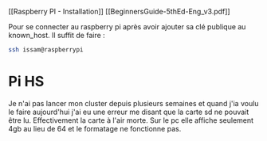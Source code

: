 [[Raspberry PI -  Installation]]
[[BeginnersGuide-5thEd-Eng_v3.pdf]]

Pour se connecter au raspberry pi après avoir ajouter sa clé publique au known_host. Il suffit de faire : 
``` bash
ssh issam@raspberrypi
```

# Pi HS

Je n'ai pas lancer mon cluster depuis plusieurs semaines et quand j'ia voulu le faire aujourd'hui j'ai eu une erreur me disant que la carte sd ne pouvait être lu.
Effectivement la carte à l'air morte. Sur le pc elle affiche seulement 4gb au lieu de 64 et le formatage ne fonctionne pas. 